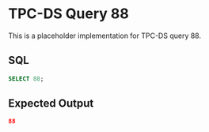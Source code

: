 # TPC-DS Query 88

This is a placeholder implementation for TPC-DS query 88.

## SQL
```sql
SELECT 88;
```

## Expected Output
```json
88
```

